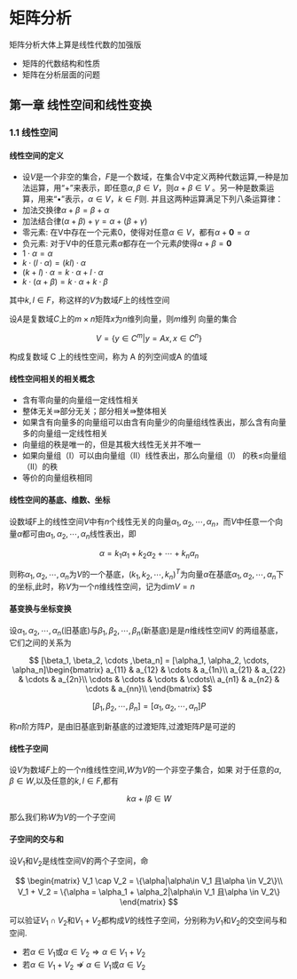 # 矩阵分析

矩阵分析大体上算是线性代数的加强版

* 矩阵的代数结构和性质
* 矩阵在分析层面的问题

## 第一章 线性空间和线性变换

### 1.1 线性空间

#### 线性空间的定义

* 设$V$是一个非空的集合，$F$是一个数域，在集合V中定义两种代数运算,一种是加法运算，用“+”来表示，即任意$\alpha, \beta \in V$，则$\alpha + \beta \in V$ 。另一种是数乘运算，用来“•”表示，$\alpha \in V$，$k \in F$则. 并且这两种运算满足下列八条运算律：
* 加法交换律$\alpha + \beta = \beta + \alpha$
* 加法结合律$(\alpha + \beta) + \gamma = \alpha + (\beta + \gamma)$
* 零元素: 在V中存在一个元素0，使得对任意$\alpha \in V$，都有$\alpha + \mathbf{0} = \alpha$
* 负元素: 对于V中的任意元素$\alpha$都存在一个元素$\beta$使得$\alpha + \beta = \mathbf{0}$
* $1 \cdot \alpha = \alpha$
* $k\cdot (l \cdot \alpha) = (kl) \cdot \alpha$
* $(k + l) \cdot \alpha = k \cdot \alpha + l \cdot \alpha$
* $k \cdot (\alpha + \beta) = k \cdot \alpha + k \cdot \beta$

其中$k,l \in F$，称这样的$V$为数域$F$上的线性空间

设$A$是复数域$C$上的$m\times n$矩阵$x$为$n$维列向量，则$m$维列
向量的集合

$$
V = \{ y \in C^m | y = Ax, x \in C^n \}
$$

构成复数域 C 上的线性空间，称为 A 的列空间或A 的值域

#### 线性空间相关的相关概念

* 含有零向量的向量组一定线性相关
* 整体无关$\Rrightarrow$部分无关；部分相关$\Rrightarrow$整体相关
* 如果含有向量多的向量组可以由含有向量少的向量组线性表出，那么含有向量多的向量组一定线性相关
* 向量组的秩是唯一的，但是其极大线性无关并不唯一
* 如果向量组（I）可以由向量组（II）线性表出，那么向量组（I）
的秩≤向量组（II）的秩
* 等价的向量组秩相同

#### 线性空间的基底、维数、坐标

设数域F上的线性空间$V$中有$n$个线性无关的向量$\alpha_1,\alpha_2,\cdots,\alpha_n$，而$V$中任意一个向量$\alpha$都可由$\alpha_1,\alpha_2,\cdots,\alpha_n$线性表出，即

$$
\alpha = k_1 \alpha_1 + k_2 \alpha_2 + \cdots + k_n \alpha_n
$$

则称$\alpha_1,\alpha_2,\cdots,\alpha_n$为$V$的一个基底，$(k_1, k_2, \cdots , k_n)^T$为向量$\alpha$在基底$\alpha_1,\alpha_2,\cdots,\alpha_n$下的坐标,此时，称$V$为一个$n$维线性空间，记为$\mathrm{dim}V = n$

#### 基变换与坐标变换

设$\alpha_1, \alpha_2 , \cdots , \alpha_n$(旧基底)与$\beta_1, \beta_2, \cdots , \beta_n$(新基底)是是$n$维线性空间V
的两组基底，它们之间的关系为

$$
[\beta_1, \beta_2, \cdots ,\beta_n] = [\alpha_1, \alpha_2, \cdots, \alpha_n]\begin{bmatrix}
    a_{11} & a_{12} & \cdots & a_{1n}\\
    a_{21} & a_{22} & \cdots & a_{2n}\\
    \cdots & \cdots & \cdots & \cdots\\
    a_{n1} & a_{n2} & \cdots & a_{nn}\\
\end{bmatrix}
$$

$$
[\beta_1, \beta_2, \cdots ,\beta_n] = [\alpha_1, \alpha_2, \cdots, \alpha_n]P
$$

称$n$阶方阵$P$，是由旧基底到新基底的过渡矩阵,过渡矩阵$P$是可逆的

#### 线性子空间

设$V$为数域$F$上的一个$n$维线性空间,$W$为$V$的一个非空子集合，如果
对于任意的$\alpha , \beta \in W$,以及任意的$k,l\in F$,都有

$$
k\alpha + l \beta \in W
$$

那么我们称$W$为$V$的一个子空间

#### 子空间的交与和

设$V_1$和$V_2$是线性空间V的两个子空间，命

$$
\begin{matrix}
    V_1 \cap V_2  = \{\alpha|\alpha\in V_1 且\alpha \in V_2\}\\
    V_1 + V_2 = \{\alpha = \alpha_1 + \alpha_2|\alpha\in V_1 且\alpha \in V_2\}
\end{matrix}
$$

可以验证$V_1 \cap V_2$和$V_1+V_2$都构成$V$的线性子空间，分别称为$V_1$和$V_2$的交空间与和空间.

* 若$\alpha \in V_1$或$\alpha \in V_2 \Rightarrow \alpha \in V_1 + V_2$
* 若$\alpha \in V_1 + V_2 \not \Rightarrow \alpha \in V_1$或$\alpha \in V_2$

